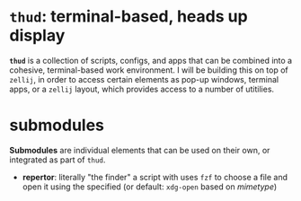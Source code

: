 `thud`: terminal-based, heads up display
========================================

**`thud`** is a collection of scripts, configs, and apps that can be combined
into a cohesive, terminal-based work environment. I will be building this on top
of `zellij`, in order to access certain elements as pop-up windows, terminal
apps, or a `zellij` layout, which provides access to a number of utitilies.

# submodules

**Submodules** are individual elements that can be used on their own, or
integrated as part of `thud`.

* **repertor**: literally "the finder" a script with uses `fzf` to choose a file
  and open it using the specified (or default: `xdg-open` based on *mimetype*)
